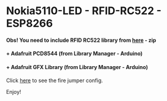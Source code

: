 # Nokia5110-LED      -      RFID-RC522      -      ESP8266
#### Obs! You need to include RFID RC522 library from [here](https://github.com/miguelbalboa/rfid) - zip
#### + Adafruit PCD8544 (from Library Manager - Arduino)  
#### + Adafruit GFX Library (from Library Manager - Arduino)

Click [here](https://youtu.be/84Hj7PFMb6g?t=16) to see the fire jumper config.

Enjoy!

